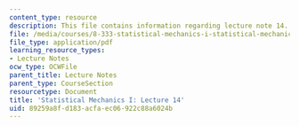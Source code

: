 ```yaml
---
content_type: resource
description: This file contains information regarding lecture note 14.
file: /media/courses/8-333-statistical-mechanics-i-statistical-mechanics-of-particles-fall-2013/89259a8fd183acfaec06922c88a6024b_MIT8_333F13_Lec14.pdf
file_type: application/pdf
learning_resource_types:
- Lecture Notes
ocw_type: OCWFile
parent_title: Lecture Notes
parent_type: CourseSection
resourcetype: Document
title: 'Statistical Mechanics I: Lecture 14'
uid: 89259a8f-d183-acfa-ec06-922c88a6024b
---
```

